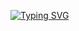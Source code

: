 <!--- 👋 Hi, I’m @JennyProgcrammer
- 👀 I’m interested in ...
- 🌱 I’m currently learning ...
- 💞️ I’m looking to collaborate on ...
- 📫 How to reach me ...

JennyProgcrammer/JennyProgcrammer is a ✨ special ✨ repository because its `README.md` (this file) appears on your GitHub profile.
You can click the Preview link to take a look at your changes.
--->

[![Typing SVG](https://readme-typing-svg.demolab.com?font=Fira+Code&pause=1000&color=F7F7F7&width=435&lines=Hi!+I'm+Jenny+Marinay%2C+19+years+old;Aspiring+Web+Developer+%26+UI+Designer)](https://git.io/typing-svg)
